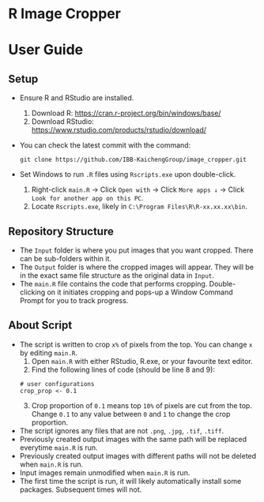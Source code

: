 # R Image Cropper

# User Guide

## Setup

* Ensure R and RStudio are installed.
  1. Download R: https://cran.r-project.org/bin/windows/base/
  2. Download RStudio: https://www.rstudio.com/products/rstudio/download/

* You can check the latest commit with the command:

    `git clone https://github.com/IBB-KaichengGroup/image_cropper.git`

* Set Windows to run `.R` files using `Rscripts.exe` upon double-click.
  1. Right-click `main.R` &#8594; Click `Open with` &#8594; Click `More apps ↓` &#8594; 
  Click `Look for another app on this PC`.
  2. Locate `Rscripts.exe`, likely in `C:\Program Files\R\R-xx.xx.xx\bin`.

## Repository Structure

* The `Input` folder is where you put images that you want cropped. There can be sub-folders within
 it.
* The `Output` folder is where the cropped images will appear. They will be in the exact same file 
structure as the original data in `Input`.
* The `main.R` file contains the code that performs cropping. Double-clicking on it initiates 
cropping and pops-up a Window Command Prompt for you to track progress.

## About Script

* The script is written to crop `x%` of pixels from the top. You can change `x` by editing `main.R`.
  1. Open `main.R` with either RStudio, R.exe, or your favourite text editor.
  2. Find the following lines of code (should be line 8 and 9):
    ```
    # user configurations
    crop_prop <- 0.1
    ```
  3. Crop proportion of `0.1` means top `10%` of pixels are cut from the top. Change `0.1` to any 
  value between `0` and `1` to change the crop proportion.
* The script ignores any files that are not `.png`, `.jpg`, `.tif`, `.tiff`.
* Previously created output images with the same path will be replaced everytime `main.R` is run.
* Previously created output images with different paths will not be deleted when `main.R` is run.
* Input images remain unmodified when `main.R` is run.
* The first time the script is run, it will likely automatically install some packages. 
Subsequent times will not.
